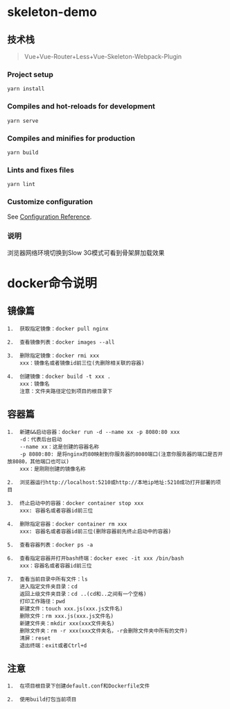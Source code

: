 # skeleton-demo

## 技术栈

> Vue+Vue-Router+Less+Vue-Skeleton-Webpack-Plugin 

### Project setup
```
yarn install
```

### Compiles and hot-reloads for development
```
yarn serve
```

### Compiles and minifies for production
```
yarn build
```

### Lints and fixes files
```
yarn lint
```

### Customize configuration
See [Configuration Reference](https://cli.vuejs.org/config/).


### 说明
浏览器网络环境切换到Slow 3G模式可看到骨架屏加载效果




# docker命令说明

## 镜像篇
```
1.  获取指定镜像：docker pull nginx

2.  查看镜像列表：docker images --all

3.  删除指定镜像：docker rmi xxx
    xxx：镜像名或者镜像id前三位(先删除相关联的容器)

4.  创建镜像：docker build -t xxx .
    xxx：镜像名
    注意：文件夹路径定位到项目的根目录下
```

## 容器篇
```
1.  新建&&启动容器：docker run -d --name xx -p 8080:80 xxx
    -d：代表后台启动
    --name xx：这是创建的容器名称
    -p 8080:80: 是将nginx的80映射到你服务器的8080端口(注意你服务器的端口是否开放8080，其他端口也可以)
    xxx：是刚刚创建的镜像名称

2.  浏览器运行http://localhost:5210或http://本地ip地址:5210成功打开部署的项目

3.  终止启动中的容器：docker container stop xxx
    xxx: 容器名或者容器id前三位

4.  删除指定容器：docker container rm xxx
    xxx: 容器名或者容器id前三位(删除容器前先终止启动中的容器)

5.  查看容器列表：docker ps -a

6.  查看指定容器并打开bash终端：docker exec -it xxx /bin/bash
    xxx：容器名或者容器id前三位

7.  查看当前目录中所有文件：ls
    进入指定文件夹目录：cd
    返回上级文件夹目录：cd ..(cd和..之间有一个空格)
    打印工作路径：pwd
    新建文件：touch xxx.js(xxx.js文件名)
    删除文件：rm xxx.js(xxx.js文件名)
    新建文件夹：mkdir xxx(xxx文件夹名)
    删除文件夹：rm -r xxx(xxx文件夹名，-r会删除文件夹中所有的文件)
    清屏：reset
    退出终端：exit或者Ctrl+d
```

## 注意
```
1.  在项目根目录下创建default.conf和Dockerfile文件

2.  使用build打包当前项目
```
